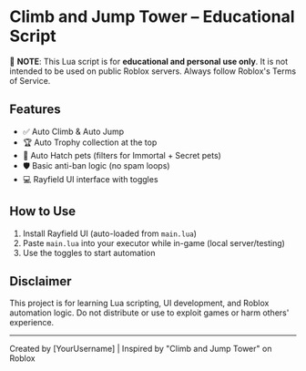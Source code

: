 # Climb and Jump Tower – Educational Script

📌 **NOTE**: This Lua script is for **educational and personal use only**. It is not intended to be used on public Roblox servers. Always follow Roblox's Terms of Service.

## Features
- ✅ Auto Climb & Auto Jump
- 🏆 Auto Trophy collection at the top
- 🐣 Auto Hatch pets (filters for Immortal + Secret pets)
- 🛡️ Basic anti-ban logic (no spam loops)
- 💻 Rayfield UI interface with toggles

## How to Use
1. Install Rayfield UI (auto-loaded from `main.lua`)
2. Paste `main.lua` into your executor while in-game (local server/testing)
3. Use the toggles to start automation

## Disclaimer
This project is for learning Lua scripting, UI development, and Roblox automation logic. Do not distribute or use to exploit games or harm others' experience.

---
Created by [YourUsername] | Inspired by "Climb and Jump Tower" on Roblox
